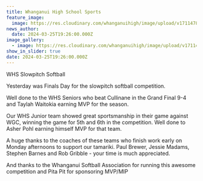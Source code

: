 ```yaml
---
title: Whanganui High School Sports
feature_image:
  image: https://res.cloudinary.com/whanganuihigh/image/upload/v1711478129/News/Slowpitch.jpg
news_author:
  date: 2024-03-25T19:26:00.000Z
image_gallery:
  - image: https://res.cloudinary.com/whanganuihigh/image/upload/v1711478129/News/Slowpitch1.jpg
show_in_slider: true
date: 2024-03-25T19:26:00.000Z
---
```

WHS Slowpitch Softball 

Yesterday was Finals Day for the slowpitch softball competition.

Well done to the WHS Seniors who beat Cullinane in the Grand Final [](<>)9-4 and Taylah Waitokia earning MVP for the season.

Our WHS Junior team showed great sportsmanship in their game against WGC, winning the game for 5th and 6th in the competition. Well done to Asher Pohl earning himself MVP for that team.

A huge thanks to the coaches of these teams who finish work early on Monday afternoons to support our tamariki. Paul Brewer, Jessie Madams, Stephen Barnes and Rob Gribble - your time is much appreciated.

And thanks to the Whanganui Softball Association for running this awesome competition and Pita Pit for sponsoring MVP/MIP